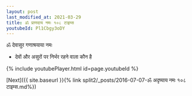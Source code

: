 ```yaml
---
layout: post
last_modified_at: 2021-03-29
title: ॐ प्राणदाय नमः १०८ टाइम्स
youtubeId: Pl1Cbgy3oDY
---
```

 
 
 ॐ देवासुर गणाश्रयाया नमः  
 
 -  देवों और असुरों पर निर्भर रहने वाला कौन है 
 
  
 
  
 
 
 
 
 
 


{% include youtubePlayer.html id=page.youtubeId %}
 
[Next]({{ site.baseurl }}{% link  split2/_posts/2016-07-07-ॐ अदृष्याय नमः १०८ टाइम्स.md%})
 
